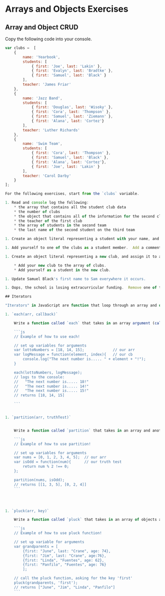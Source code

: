 # Arrays and Objects Exercises

## Array and Object CRUD

Copy the following code into your console.

```js
var clubs =  [
	{
    	name: 'Yearbook',
        students: [
	        { first: 'Joe', last: 'Lakin' },
	        { first: 'Evalyn', last: 'Bradtke' },
			{ first: 'Samuel', last: 'Black' }
	    ], 
        teacher: 'James Friar'
    },
    {
    	name: 'Jazz Band',
        students: [
			{ first: 'Douglas', last: 'Wisoky' },
        	{ first: 'Cora', last: 'Thompson' },
			{ first: 'Samuel', last: 'Ziemann' },
			{ first: 'Alana', last: 'Cortez'}
	    ], 
        teacher: 'Luther Richards'
    },
    {
    	name: 'Swim Team',
        students: [
        	{ first: 'Cora', last: 'Thompson' },
			{ first: 'Samuel', last: 'Black' },
			{ first: 'Alana', last: 'Cortez'},
			{ first: 'Joe', last: 'Lakin' }
	    ], 
        teacher: 'Carol Darby'
    }
];

For the following exercises, start from the `clubs` variable. 

1. Read and console log the following:  
	* the array that contains all the student club data
	* the number of clubs  
	* the object that contains all of the information for the second club   
	* the teacher of the first club  
	* the array of students in the second team  
	* the last name of the second student on the third team  

1. Create an object literal representing a student with your name, and assign it to a variable. 

1. Add yourself to one of the clubs as a student member.  Add a comment saying which club you're joining. 

1. Create an object literal representing a new club, and assign it to a variable. Make sure it has values for name, students, and teacher.

	* Add your new club to the array of clubs.  
	* Add yourself as a student in the new club.  

1. Update Samuel Black's first name to Sam everywhere it occurs.

1. Oops, the school is losing extracurricular funding.  Remove one of the clubs from the array. Add a comment to say which club has been defunded.

## Iterators

"Iterators" in JavaScript are function that loop through an array and do something with each element.

1. `each(arr, callback)`

	Write a function called `each` that takes in an array argument (called `arr`) and a function argument (called `callback`). The function argument should itself take two arguments: one element from the array, and the index of that element.  The `each` function should loop through all elements in the array and call `cb` on each one. After the loop, `each` should return `arr`, the original array that was passed in.

	```js
	// Example of how to use each!

	// set up variables for arguments
	var lottoNumbers = [18, 14, 15];             // our arr
	var logMessage = function(element, index){   // our cb
		console.log("The next number is..... " + element + "!");
	}

	each(lottoNumbers, logMessage); 
	// logs to the console:
	//   "The next number is..... 18!"
	//   "The next number is..... 14!"
	//   "The next number is..... 15!"
	// returns [18, 14, 15]

	```


1. `partition(arr, truthTest)`


	Write a function called `partition` that takes in an array and another function (a truth test).  `partition` should split the array into two groups: one whose elements all pass the truth test and one whose elements all fail. It should return a new array with the two groups nested inside.

	```js
	// Example of how to use partition!

	// set up variables for arguments
	var nums = [0, 1, 2, 3, 4, 5];	// our arr
	var isOdd = function(num){ 		// our truth test
		return num % 2 !== 0;
	};

	partition(nums, isOdd);
	// returns [[1, 3, 5], [0, 2, 4]]
	```




1. `pluck(arr, key)`

	Write a function called `pluck` that takes in an array of objects and a key. `pluck` should iterate through the array, pick out the value each object has associated with the given key, and return a new array containing those values.

	```js
	// Example of how to use pluck function!

	// set up variable for arguments
	var grandparents = [
		{first: "June", last: "Crane", age: 74},
		{first: "Jim", last: "Crane", age:76},
		{first: "Linda", "Fuentes", age: 62},
		{first: "Panfilo", "Fuentes", age: 76}
		];

	// call the pluck function, asking for the key 'first'
	pluck(grandparents, 'first');
	// returns ["June", "Jim", "Linda", "Panfilo"]
	```

